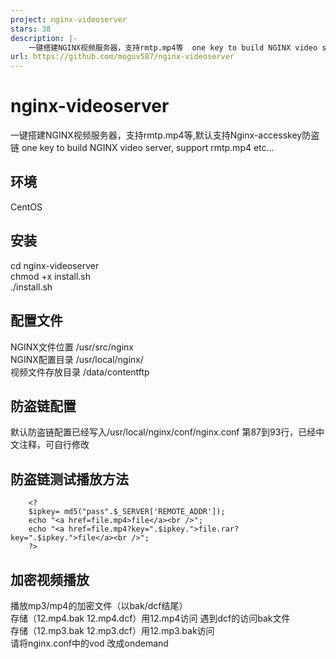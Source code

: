 ```yaml
---
project: nginx-videoserver
stars: 38
description: |-
    一键搭建NGINX视频服务器，支持rmtp.mp4等  one key to build NGINX video server, support rmtp.mp4 etc...
url: https://github.com/moguv587/nginx-videoserver
---
```


# nginx-videoserver
一键搭建NGINX视频服务器，支持rmtp.mp4等,默认支持Nginx-accesskey防盗链 one key to build NGINX video server, support rmtp.mp4 etc...

## 环境
CentOS
## 安装
cd nginx-videoserver</br>
chmod +x install.sh</br>
./install.sh</br>

## 配置文件
NGINX文件位置 /usr/src/nginx </br>
NGINX配置目录 /usr/local/nginx/</br>
视频文件存放目录 /data/contentftp</br>

## 防盗链配置
默认防盗链配置已经写入/usr/local/nginx/conf/nginx.conf 第87到93行，已经中文注释，可自行修改

## 防盗链测试播放方法
        <?
        $ipkey= md5("pass".$_SERVER['REMOTE_ADDR']);
        echo "<a href=file.mp4>file</a><br />";
        echo "<a href=file.mp4?key=".$ipkey.">file.rar?key=".$ipkey.">file</a><br />";
        ?>

## 加密视频播放
播放mp3/mp4的加密文件（以bak/dcf结尾）</br>
存储（12.mp4.bak 12.mp4.dcf）用12.mp4访问 遇到dcf的访问bak文件</br>
存储（12.mp3.bak 12.mp3.dcf）用12.mp3.bak访问</br>
请将nginx.conf中的vod 改成ondemand</br>

